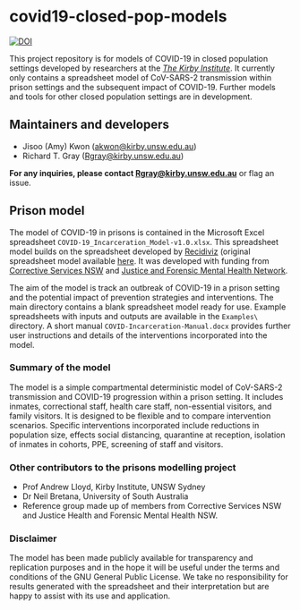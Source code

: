 # covid19-closed-pop-models

[![DOI](https://zenodo.org/badge/DOI/10.5281/zenodo.3825969.svg)](https://doi.org/10.5281/zenodo.3825970)

This project repository is for models of COVID-19 in closed population settings developed by researchers at the [_The Kirby Institute_](https://kirby.unsw.edu.au/). It currently only contains a spreadsheet model of CoV-SARS-2 transmission within prison settings and the subsequent impact of COVID-19. Further models and tools for other closed population settings are in development.

## Maintainers and developers

* Jisoo (Amy) Kwon (akwon@kirby.unsw.edu.au)
* Richard T. Gray (Rgray@kirby.unsw.edu.au)

**For any inquiries, please contact Rgray@kirby.unsw.edu.au** or flag an issue. 

## Prison model

The model of COVID-19 in prisons is contained in the Microsoft Excel spreadsheet `COVID-19_Incarceration_Model-v1.0.xlsx`. This spreadsheet model builds on the spreadsheet developed by [Recidiviz](https://www.recidiviz.org/) (original spreadsheet model available [here](https://github.com/Recidiviz/covid19-dashboard). It was developed with funding from [Corrective Services NSW](https://www.correctiveservices.justice.nsw.gov.au/) and [Justice and Forensic Mental Health Network](https://www.justicehealth.nsw.gov.au/). 

The aim of the model is track an outbreak of COVID-19 in a prison setting and the potential impact of prevention strategies and interventions. The main directory contains a blank spreadsheet model ready for use. Example spreadsheets with inputs and outputs are available in the `Examples\` directory. A short manual `COVID-Incarceration-Manual.docx` provides further user instructions and details of the interventions incorporated into the model. 

### Summary of the model 

The model is a simple compartmental deterministic model of CoV-SARS-2 transmission and COVID-19 progression within a prison setting. It includes inmates, correctional staff, health care staff, non-essential visitors, and family visitors. It is designed to be flexible and to compare intervention scenarios. Specific interventions incorporated include reductions in population size, effects social distancing, quarantine at reception, isolation of inmates in cohorts, PPE, screening of staff and visitors. 

### Other contributors to the prisons modelling project

* Prof Andrew Lloyd, Kirby Institute, UNSW Sydney
* Dr Neil Bretana, University of South Australia
* Reference group made up of members from Corrective Services NSW and Justice Health and Forensic Mental Health NSW. 

### Disclaimer

The model has been made publicly available for transparency and replication purposes and in the hope it will be useful under the terms and conditions of the GNU General Public License. We take no responsibility for results generated with the spreadsheet and their interpretation but are happy to assist with its use and application. 




